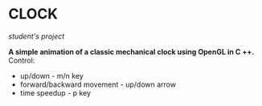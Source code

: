 # CLOCK
*student's project*

**A simple animation of a classic mechanical clock using OpenGL in C ++.**
Control:
- up/down - m/n key
- forward/backward movement - up/down arrow
- time speedup - p key
